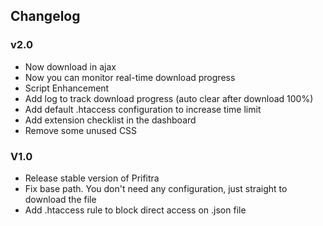 ## Changelog
### v2.0
* Now download in ajax
* Now you can monitor real-time download progress
* Script Enhancement
* Add log to track download progress (auto clear after download 100%)
* Add default .htaccess configuration to increase time limit
* Add extension checklist in the dashboard
* Remove some unused CSS

### V1.0
* Release stable version of Prifitra
* Fix base path. You don't need any configuration, just straight to download the file
* Add .htaccess rule to block direct access on .json file
